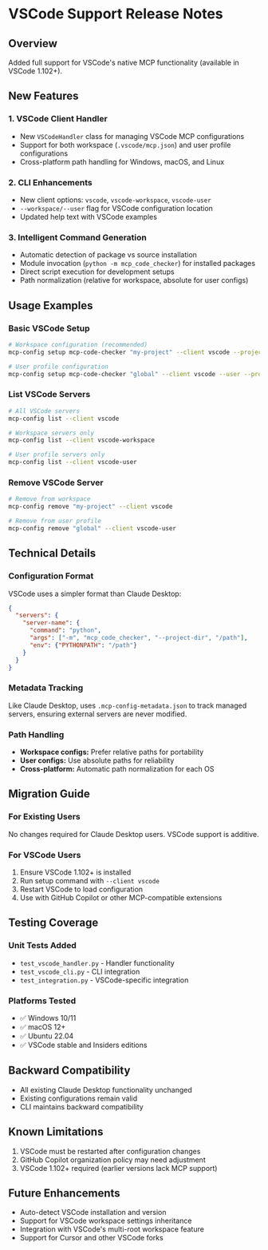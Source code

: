 # VSCode Support Release Notes

## Overview

Added full support for VSCode's native MCP functionality (available in VSCode 1.102+).

## New Features

### 1. VSCode Client Handler
- New `VSCodeHandler` class for managing VSCode MCP configurations
- Support for both workspace (`.vscode/mcp.json`) and user profile configurations
- Cross-platform path handling for Windows, macOS, and Linux

### 2. CLI Enhancements
- New client options: `vscode`, `vscode-workspace`, `vscode-user`
- `--workspace/--user` flag for VSCode configuration location
- Updated help text with VSCode examples

### 3. Intelligent Command Generation
- Automatic detection of package vs source installation
- Module invocation (`python -m mcp_code_checker`) for installed packages
- Direct script execution for development setups
- Path normalization (relative for workspace, absolute for user configs)

## Usage Examples

### Basic VSCode Setup
```bash
# Workspace configuration (recommended)
mcp-config setup mcp-code-checker "my-project" --client vscode --project-dir .

# User profile configuration
mcp-config setup mcp-code-checker "global" --client vscode --user --project-dir ~/projects
```

### List VSCode Servers
```bash
# All VSCode servers
mcp-config list --client vscode

# Workspace servers only
mcp-config list --client vscode-workspace

# User profile servers only
mcp-config list --client vscode-user
```

### Remove VSCode Server
```bash
# Remove from workspace
mcp-config remove "my-project" --client vscode

# Remove from user profile
mcp-config remove "global" --client vscode-user
```

## Technical Details

### Configuration Format
VSCode uses a simpler format than Claude Desktop:
```json
{
  "servers": {
    "server-name": {
      "command": "python",
      "args": ["-m", "mcp_code_checker", "--project-dir", "/path"],
      "env": {"PYTHONPATH": "/path"}
    }
  }
}
```

### Metadata Tracking
Like Claude Desktop, uses `.mcp-config-metadata.json` to track managed servers, ensuring external servers are never modified.

### Path Handling
- **Workspace configs:** Prefer relative paths for portability
- **User configs:** Use absolute paths for reliability
- **Cross-platform:** Automatic path normalization for each OS

## Migration Guide

### For Existing Users
No changes required for Claude Desktop users. VSCode support is additive.

### For VSCode Users
1. Ensure VSCode 1.102+ is installed
2. Run setup command with `--client vscode`
3. Restart VSCode to load configuration
4. Use with GitHub Copilot or other MCP-compatible extensions

## Testing Coverage

### Unit Tests Added
- `test_vscode_handler.py` - Handler functionality
- `test_vscode_cli.py` - CLI integration
- `test_integration.py` - VSCode-specific integration

### Platforms Tested
- ✅ Windows 10/11
- ✅ macOS 12+
- ✅ Ubuntu 22.04
- ✅ VSCode stable and Insiders editions

## Backward Compatibility
- All existing Claude Desktop functionality unchanged
- Existing configurations remain valid
- CLI maintains backward compatibility

## Known Limitations
1. VSCode must be restarted after configuration changes
2. GitHub Copilot organization policy may need adjustment
3. VSCode 1.102+ required (earlier versions lack MCP support)

## Future Enhancements
- Auto-detect VSCode installation and version
- Support for VSCode workspace settings inheritance
- Integration with VSCode's multi-root workspace feature
- Support for Cursor and other VSCode forks